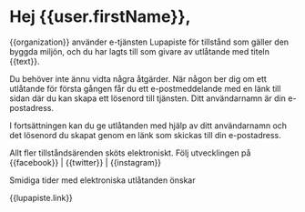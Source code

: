 # Hej {{user.firstName}},

{{organization}} anv&auml;nder e-tj&auml;nsten Lupapiste f&ouml;r tillst&aring;nd som g&auml;ller den byggda milj&ouml;n, och du har lagts till som givare av utl&aring;tande med titeln {{text}}. 

Du beh&ouml;ver inte &auml;nnu vidta n&aring;gra &aring;tg&auml;rder. N&auml;r n&aring;gon ber dig om ett utl&aring;tande f&ouml;r f&ouml;rsta g&aring;ngen f&aring;r du ett e-postmeddelande med en l&auml;nk till sidan d&auml;r du kan skapa ett l&ouml;senord till tj&auml;nsten. Ditt anv&auml;ndarnamn &auml;r din e-postadress.

I forts&auml;ttningen kan du ge utl&aring;tanden med hj&auml;lp av ditt anv&auml;ndarnamn och det l&ouml;senord du skapat genom en l&auml;nk som skickas till din e-postadress.                                                                                                                                           

Allt fler tillst&aring;nds&auml;renden sk&ouml;ts elektroniskt. F&ouml;lj utvecklingen p&aring; {{facebook}} | {{twitter}} | {{instagram}}

Smidiga tider med elektroniska utl&aring;tanden &ouml;nskar

{{lupapiste.link}}
